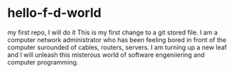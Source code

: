 # hello-f-d-world
my first repo, I will do it
This is  my  first  change  to a  git stored  file. I am a computer  network administrator who has  been feeling bored  in front of  the computer   surounded  of  cables, routers, servers.  I am turning  up a new leaf and I will unleash  this  misterous  world  of  software  engeniiering and computer programming. 
